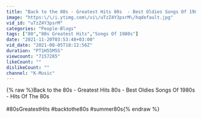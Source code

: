 ```yaml
---
title: "Back to the 80s - Greatest Hits 80s  - Best Oldies Songs Of 1980s - Hits Of The 80s"
image: "https:\/\/i.ytimg.com\/vi\/uTzZ4Y3psrM\/hqdefault.jpg"
vid_id: "uTzZ4Y3psrM"
categories: "People-Blogs"
tags: ["80","80s Greatest Hits","Songs Of 1980s"]
date: "2021-11-20T03:53:48+03:00"
vid_date: "2021-08-05T18:12:56Z"
duration: "PT1H55M5S"
viewcount: "7157285"
likeCount: ""
dislikeCount: ""
channel: "K-Music"
---
```

{% raw %}Back to the 80s - Greatest Hits 80s  - Best Oldies Songs Of 1980s - Hits Of The 80s<br /><br />#80sGreatestHits #backtothe80s #summer80s{% endraw %}

